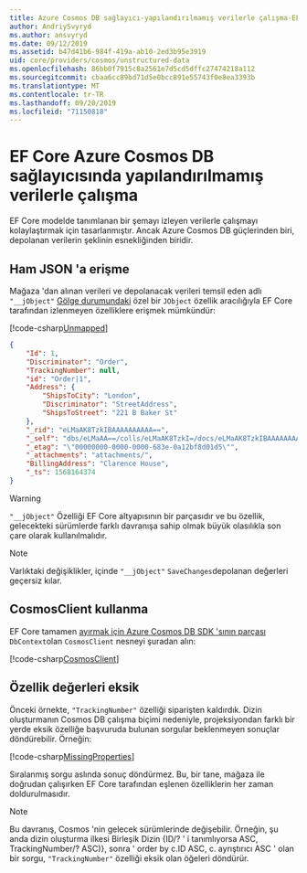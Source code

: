 ```yaml
---
title: Azure Cosmos DB sağlayıcı-yapılandırılmamış verilerle çalışma-EF Core
author: AndriySvyryd
ms.author: ansvyryd
ms.date: 09/12/2019
ms.assetid: b47d41b6-984f-419a-ab10-2ed3b95e3919
uid: core/providers/cosmos/unstructured-data
ms.openlocfilehash: 86bb0f7915c8a2561e7d5cd5dffc27474218a112
ms.sourcegitcommit: cbaa6cc89bd71d5e0bcc891e55743f0e8ea3393b
ms.translationtype: MT
ms.contentlocale: tr-TR
ms.lasthandoff: 09/20/2019
ms.locfileid: "71150818"
---
```

# <a name="working-with-unstructured-data-in-ef-core-azure-cosmos-db-provider"></a>EF Core Azure Cosmos DB sağlayıcısında yapılandırılmamış verilerle çalışma

EF Core modelde tanımlanan bir şemayı izleyen verilerle çalışmayı kolaylaştırmak için tasarlanmıştır. Ancak Azure Cosmos DB güçlerinden biri, depolanan verilerin şeklinin esnekliğinden biridir.

## <a name="accessing-the-raw-json"></a>Ham JSON 'a erişme

Mağaza 'dan alınan verileri ve depolanacak verileri temsil eden adlı `"__jObject"` [Gölge durumundaki](../../modeling/shadow-properties.md) özel bir `JObject` özellik aracılığıyla EF Core tarafından izlenmeyen özelliklere erişmek mümkündür:

[!code-csharp[Unmapped](../../../../samples/core/Cosmos/UnstructuredData/Sample.cs?highlight=21-23&name=Unmapped)]

``` json
{
    "Id": 1,
    "Discriminator": "Order",
    "TrackingNumber": null,
    "id": "Order|1",
    "Address": {
        "ShipsToCity": "London",
        "Discriminator": "StreetAddress",
        "ShipsToStreet": "221 B Baker St"
    },
    "_rid": "eLMaAK8TzkIBAAAAAAAAAA==",
    "_self": "dbs/eLMaAA==/colls/eLMaAK8TzkI=/docs/eLMaAK8TzkIBAAAAAAAAAA==/",
    "_etag": "\"00000000-0000-0000-683e-0a12bf8d01d5\"",
    "_attachments": "attachments/",
    "BillingAddress": "Clarence House",
    "_ts": 1568164374
}
```

> [!WARNING]
> `"__jObject"` Özelliği EF Core altyapısının bir parçasıdır ve bu özellik, gelecekteki sürümlerde farklı davranışa sahip olmak büyük olasılıkla son çare olarak kullanılmalıdır.

> [!NOTE]
> Varlıktaki değişiklikler, içinde `"__jObject"` `SaveChanges`depolanan değerleri geçersiz kılar.

## <a name="using-cosmosclient"></a>CosmosClient kullanma

EF Core tamamen [ayırmak için Azure Cosmos DB SDK 'sının parçası](https://docs.microsoft.com/en-us/azure/cosmos-db/sql-api-get-started) `DbContext`olan `CosmosClient` nesneyi şuradan alın:

[!code-csharp[CosmosClient](../../../../samples/core/Cosmos/UnstructuredData/Sample.cs?highlight=3&name=CosmosClient)]

## <a name="missing-property-values"></a>Özellik değerleri eksik

Önceki örnekte, `"TrackingNumber"` özelliği siparişten kaldırdık. Dizin oluşturmanın Cosmos DB çalışma biçimi nedeniyle, projeksiyondan farklı bir yerde eksik özelliğe başvuruda bulunan sorgular beklenmeyen sonuçlar döndürebilir. Örneğin:

[!code-csharp[MissingProperties](../../../../samples/core/Cosmos/UnstructuredData/Sample.cs?name=MissingProperties)]

Sıralanmış sorgu aslında sonuç döndürmez. Bu, bir tane, mağaza ile doğrudan çalışırken EF Core tarafından eşlenen özelliklerin her zaman doldurulmasıdır.

> [!NOTE]
> Bu davranış, Cosmos 'nin gelecek sürümlerinde değişebilir. Örneğin, şu anda dizin oluşturma ilkesi Birleşik Dizin {ID/? ' i tanımlıyorsa ASC, TrackingNumber/? ASC)}, sonra ' order by c.ID ASC, c. ayrıştırıcı ASC ' olan bir sorgu, `"TrackingNumber"` özelliği eksik olan öğeleri döndürür.